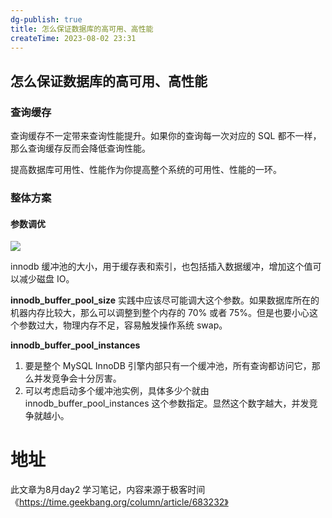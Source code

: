 ```yaml
---
dg-publish: true
title: 怎么保证数据库的高可用、高性能
createTime: 2023-08-02 23:31  
---
```

##  怎么保证数据库的高可用、高性能

### 查询缓存

查询缓存不一定带来查询性能提升。如果你的查询每一次对应的 SQL 都不一样，那么查询缓存反而会降低查询性能。

提高数据库可用性、性能作为你提高整个系统的可用性、性能的一环。
### 整体方案

#### 参数调优

![](https://static001.geekbang.org/resource/image/cf/e3/cfbb238yy09e78e4781ca9301eabaee3.png?wh=1920x743)

innodb 缓冲池的大小，用于缓存表和索引，也包括插入数据缓冲，增加这个值可以减少磁盘 IO。

**innodb_buffer_pool_size**
实践中应该尽可能调大这个参数。如果数据库所在的机器内存比较大，那么可以调整到整个内存的 70% 或者 75%。但是也要小心这个参数过大，物理内存不足，容易触发操作系统 swap。

**innodb_buffer_pool_instances**
1. 要是整个 MySQL InnoDB 引擎内部只有一个缓冲池，所有查询都访问它，那么并发竞争会十分厉害。
2. 可以考虑启动多个缓冲池实例，具体多少个就由 innodb_buffer_pool_instances 这个参数指定。显然这个数字越大，并发竞争就越小。



# 地址

此文章为8月day2 学习笔记，内容来源于极客时间《https://time.geekbang.org/column/article/683232》